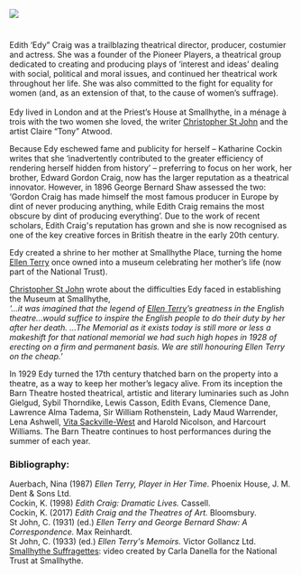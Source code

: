 <a href="https://www.kent-maps.online"><img src="https://kent-map.github.io/mdpress/juncture/ve-button.png"></a>
<param ve-config title="Edith “Edy” Craig (9 December 1869 – 27 March 1947)" author="Carla Danella" layout="vtl" banner="https://upload.wikimedia.org/wikipedia/commons/5/52/Smallhythe_Place%2C_Kent_1.jpg">

<param ve-entity eid="Q107325931" aliases="Priest’s House">
<param ve-entity eid="Q7543679" aliases="Barn Theatre">
<param ve-entity eid="Q7543679" aliases="museum">
<param ve-entity eid="Q7543679" aliases="Smallhythe Place">
<param ve-entity eid="Q3486845" aliases="SmallHythe">

#

Edith ‘Edy” Craig was a trailblazing theatrical director, producer, costumier and actress. She was a founder of the Pioneer Players, a theatrical group dedicated to creating and producing plays of ‘interest and ideas’ dealing with social, political and moral issues, and continued her theatrical work throughout her life. She was also committed to the fight for equality for women (and, as an extension of that, to the cause of women’s suffrage).
<br><br>
Edy lived in London and at the Priest’s House at Smallhythe, in a ménage à trois with the two women she loved, the writer [Christopher St John](/20c/20c-st-john-biography) 
and the artist Claire “Tony” Atwood.
<param ve-image url="https://upload.wikimedia.org/wikipedia/commons/4/4c/Edith_Ailsa_Geraldine_Craig%2C_1895.jpg" label="Edith Craig" attribution="Alfred Ellis (active 1884-1899), Public domain, via Wikimedia Commons">
<param ve-map center="Q107325931" zoom="10">
<param ve-map center="Q3486845" zoom="10">

Because Edy eschewed fame and publicity for herself – Katharine Cockin writes that she ‘inadvertently contributed to the greater efficiency of rendering herself hidden from history’  – preferring to focus on her work, her brother, Edward Gordon Craig, now has the larger reputation as a theatrical innovator. However, in 1896 George Bernard Shaw assessed the two: ‘Gordon Craig has made himself the most famous producer in Europe by dint of never producing anything, while Edith Craig remains the most obscure by dint of producing everything’.  Due to the work of recent scholars, Edith Craig's reputation has grown and she is now recognised as one of the key creative forces in British theatre in the early 20th century.
<param ve-image url="https://upload.wikimedia.org/wikipedia/commons/d/d3/George_Bernard_Shaw_1909.jpg" label="George Bernard Shaw, 1909" attribution="Unknown author, Public domain, via Wikimedia Commons">

Edy created a shrine to her mother at Smallhythe Place, turning the home [Ellen Terry](/20c/20c-terry-biography) once owned into a museum celebrating her mother’s life (now part of the National Trust). 
<param ve-image url="https://upload.wikimedia.org/wikipedia/commons/2/23/Smallhythe_Place_2_%284907965156%29.jpg" label="Smallhythe Place, Museum" attribution=" Tony Hisgett from Birmingham, UK, CC BY 2.0, via Wikimedia Commons">
<param ve-map center="Q7543679" zoom="10">
<param ve-map center="Q7543679" zoom="10">

[Christopher St John](/20c/20c-st-john-biography) wrote about the difficulties Edy faced in establishing the Museum at Smallhythe,   
_‘...it was imagined that the legend of [Ellen Terry](/20c/20c-terry-biography)’s greatness in the English theatre...would suffice to inspire the English people to do their duty by her after her death. …The Memorial as it exists today is still more or less a makeshift for that national memorial we had such high hopes in 1928 of erecting on a firm and permanent basis. We are still honouring Ellen Terry on the cheap.’_ 
<param ve-image url="https://upload.wikimedia.org/wikipedia/commons/4/41/Miss_Ellen_Terry_a11044.jpg" label="Miss Ellen Terry c. 1902-1912" attribution="Lallie Charles, Public domain, via Wikimedia Commons">

In 1929 Edy turned the 17th century thatched barn on the property into a theatre, as a way to keep her mother’s legacy alive. From its inception the Barn Theatre hosted theatrical, artistic and literary luminaries such as John Gielgud, Sybil Thorndike, Lewis Casson, Edith Evans, Clemence Dane, Lawrence Alma Tadema, Sir William Rothenstein, Lady Maud Warrender, Lena Ashwell, [Vita Sackville-West](/20c/20c-sackville-west-biography) and Harold Nicolson, and Harcourt Williams. The Barn Theatre continues to host performances during the summer of each year. 
<param ve-image url="https://upload.wikimedia.org/wikipedia/commons/c/ce/Thatched_Barn_Theatre_-_geograph.org.uk_-_1276161.jpg" label="Thatched Barn Theatre" attribution="JThomas / Thatched Barn Theatre">
<param ve-map center="Q7543679" zoom="10">

### Bibliography:

Auerbach, Nina (1987) _Ellen Terry, Player in Her Time._ Phoenix House, J. M. Dent & Sons Ltd.  
Cockin, K. (1998) _Edith Craig: Dramatic Lives._ Cassell.  
Cockin, K. (2017) _Edith Craig and the Theatres of Art._ Bloomsbury.  
St John, C. (1931) (ed.) _Ellen Terry and George Bernard Shaw: A Correspondence._ Max Reinhardt.    
St John, C. (1933) (ed.) _Ellen Terry's Memoirs._ Victor Gollancz Ltd.   
[Smallhythe Suffragettes](https://vimeo.com/393665654): video created by Carla Danella for the National Trust at Smallhythe.
